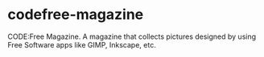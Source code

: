 # codefree-magazine
CODE:Free Magazine. A magazine that collects pictures designed by using Free Software apps like GIMP, Inkscape, etc.
